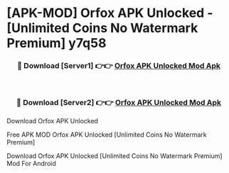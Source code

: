 # [APK-MOD] Orfox APK Unlocked - [Unlimited Coins No Watermark Premium] y7q58



<div align="center">
<h3>🔴 Download [Server1] 👉👉 <a href="https://momento.my/?title=Orfox_APK_Unlocked">Orfox APK Unlocked Mod Apk</a></h3><br>

<h3>🔴 Download [Server2] 👉👉 <a href="https://momento.my/?title=Orfox_APK_Unlocked">Orfox APK Unlocked Mod Apk</a></h3>
</div>



Download Orfox APK Unlocked 

Free APK MOD Orfox APK Unlocked [Unlimited Coins No Watermark Premium]

Download Orfox APK Unlocked [Unlimited Coins No Watermark Premium] Mod For Android
